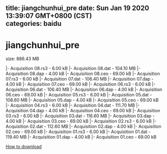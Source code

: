 
title: jiangchunhui_pre
date: Sun Jan 19 2020 13:39:07 GMT+0800 (CST)    
categories: baidu
---

# jiangchunhui_pre
size: 886.43 MB
 
 
|- Acquisition 08.rs3 - 6.00 kB
|- Acquisition 08.dat - 104.10 MB
|- Acquisition 08.dap - 4.00 kB
|- Acquisition 08.ceo - 69.00 kB
|- Acquisition 07.rs3 - 6.00 kB
|- Acquisition 07.dat - 106.40 MB
|- Acquisition 07.dap - 4.00 kB
|- Acquisition 07.ceo - 69.00 kB
|- Acquisition 06.rs3 - 6.00 kB
|- Acquisition 06.dat - 106.40 MB
|- Acquisition 06.dap - 4.00 kB
|- Acquisition 06.ceo - 69.00 kB
|- Acquisition 05.rs3 - 6.00 kB
|- Acquisition 05.dat - 108.60 MB
|- Acquisition 05.dap - 4.00 kB
|- Acquisition 05.ceo - 69.00 kB
|- Acquisition 04.rs3 - 6.00 kB
|- Acquisition 04.dat - 111.70 MB
|- Acquisition 04.dap - 4.00 kB
|- Acquisition 04.ceo - 69.00 kB
|- Acquisition 03.rs3 - 6.00 kB
|- Acquisition 03.dat - 116.60 MB
|- Acquisition 03.dap - 4.00 kB
|- Acquisition 03.ceo - 69.00 kB
|- Acquisition 02.rs3 - 6.00 kB
|- Acquisition 02.dat - 112.60 MB
|- Acquisition 02.dap - 4.00 kB
|- Acquisition 02.ceo - 69.00 kB
|- Acquisition 01.rs3 - 6.00 kB
|- Acquisition 01.dat - 119.40 MB
|- Acquisition 01.dap - 4.00 kB
|- Acquisition 01.ceo - 69.00 kB

[How to download](https://bpcam.bemobtrk.com/go/2ceec3aa-1ca2-46d6-b9ff-aaa5c184517c?jno=1240)